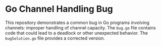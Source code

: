 # Go Channel Handling Bug

This repository demonstrates a common bug in Go programs involving channels: improper handling of channel capacity. The `bug.go` file contains code that could lead to a deadlock or other unexpected behavior. The `bugSolution.go` file provides a corrected version.